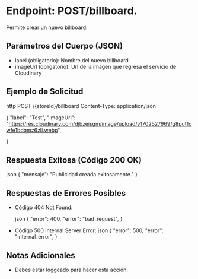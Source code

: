 # Endpoint: POST/billboard.

Permite crear un nuevo billboard.

## Parámetros del Cuerpo (JSON)

- label (obligatorio): Nombre del nuevo billboard.
- imageUrl (obligatorio): Url de la imagen que regresa el servicio de Cloudinary

## Ejemplo de Solicitud

http
POST /{storeId}/billboard
Content-Type: application/json

{
"label": "Test",
"imageUrl": "https://res.cloudinary.com/djbzeisgm/image/upload/v1702527969/g8put1owfe1bdqmz6zli.webp",

}

## Respuesta Exitosa (Código 200 OK)

json
{
"mensaje": "Publicidad creada exitosamente."
}

## Respuestas de Errores Posibles

- Código 404 Not Found:

  json
  {
  "error": 400,
  "error": "bad_request",
  }

- Código 500 Internal Server Error:
  json
  {
  "error": 500,
  "error": "internal_error",
  }

## Notas Adicionales

- Debes estar loggeado para hacer esta acción.
